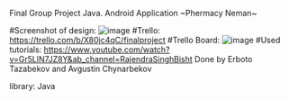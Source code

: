Final Group Project Java.
Android Application
~Phermacy Neman~

#Screenshot of design: ![image](https://user-images.githubusercontent.com/72886935/117552476-622d6c80-b06d-11eb-86ae-b7fec13a75a7.png)
#Trello: https://trello.com/b/X80jc4qC/finalproject
#Trello Board: ![image](https://user-images.githubusercontent.com/72886935/117552368-b7b54980-b06c-11eb-9d06-386ff4cfe124.png)
#Used tutorials: https://www.youtube.com/watch?v=Gr5LlN7JZ8Y&ab_channel=RajendraSinghBisht
Done by Erboto Tazabekov and Avgustin Chynarbekov


library: Java
